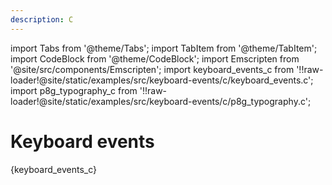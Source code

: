 ```yaml
---
description: C
---
```


import Tabs from '@theme/Tabs';
import TabItem from '@theme/TabItem';
import CodeBlock from '@theme/CodeBlock';
import Emscripten from '@site/src/components/Emscripten';
import keyboard_events_c from '!!raw-loader!@site/static/examples/src/keyboard-events/c/keyboard_events.c';
import p8g_typography_c from '!!raw-loader!@site/static/examples/src/keyboard-events/c/p8g_typography.c';

# Keyboard events

<Emscripten src="/examples/keyboard-events.html" />

<Tabs groupId="lang">
<TabItem value="c" label="C">
<CodeBlock language="c" title="keyboard_events.c">{keyboard_events_c}</CodeBlock>
</TabItem>
</Tabs>